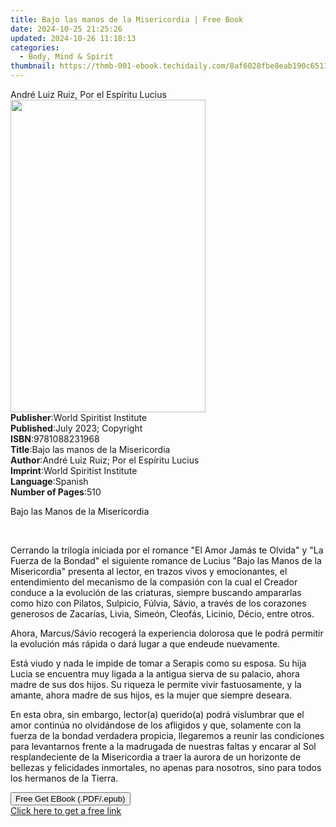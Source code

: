 ```yaml
---
title: Bajo las manos de la Misericordia | Free Book
date: 2024-10-25 21:25:26
updated: 2024-10-26 11:18:13
categories:
  - Body, Mind & Spirit
thumbnail: https://thmb-001-ebook.techidaily.com/8af6028fbe8eab190c6511ceef150014b7193707947ea75c057d207b445429ca.jpg
---
```

<main id="book-container">
  <div class="flex flex-col">
    <div class="book-brief flex-1 py-6 px-4 sm:p-6 md:py-10 md:px-8">
      <!-- brief-->
      <div class="book-brief-main">André Luiz Ruiz, Por el Espíritu Lucius</div>
    </div>
    <div
      class="book-meta-info flex-1 grid gap-4 col-start-1 col-end-3 row-start-1 sm:mb-6 sm:grid-cols-4 lg:gap-6 lg:col-start-2 lg:row-end-6 lg:row-span-6 lg:mb-0"
    >
      <div
        class="book-meta-info-left place-content-center mt-4 p-4 text-sm leading-6 col-start-2 col-span-2 dark:text-slate-400"
      >
        <img
          class="w-full h-500 object-cover rounded-lg sm:h-255 sm:col-span-2 lg:col-span-full"
          src="https://img-001-ebook.techidaily.com/db178dcb60f0ea01c5ec71d78548ce4255cfdb03eb264c75ac4cc93d7159e5da.jpg"
          alt=""
          width="312"
          height="500"
        />
      </div>
      <div
        class="book-meta-info-right mt-2 col-start-1 row-start-2 col-span-3 self-center"
      >
        <!-- meta data  -->
        <div class="flex flex-col px-4 md:px-8">
          <div class="flex-1">
            <strong>Publisher</strong>:<span class="px-2"
              >World Spiritist Institute</span
            >
          </div>
          <div class="flex-1">
            <strong>Published</strong>:<span class="px-2"
              >July 2023; Copyright</span
            >
          </div>
          <div class="flex-1">
            <strong>ISBN</strong>:<span class="px-2">9781088231968</span>
          </div>
          <div class="flex-1">
            <strong>Title</strong>:<span class="px-2"
              >Bajo las manos de la Misericordia</span
            >
          </div>
          <div class="flex-1">
            <strong>Author</strong>:<span class="px-2"
              >André Luiz Ruiz; Por el Espíritu Lucius</span
            >
          </div>
          <div class="flex-1">
            <strong>Imprint</strong>:<span class="px-2"
              >World Spiritist Institute</span
            >
          </div>
          <div class="flex-1">
            <strong>Language</strong>:<span class="px-2">Spanish</span>
          </div>
          <div class="flex-1">
            <strong>Number of Pages</strong>:<span class="px-2">510</span>
          </div>
        </div>
      </div>
    </div>
    <div class="book-description flex-1 py-6 px-4 sm:p-6 md:py-10 md:px-8">
      <div class="book-description-main">
        <div accordion-content="" id="description">
          <p>
            <span style="color: rgb(15, 17, 17)"
              >Bajo las Manos de la Misericordia</span
            >
          </p>
          <p><br /></p>
          <p>
            <span style="color: rgb(15, 17, 17)"
              >Cerrando la trilogía iniciada por el romance "El Amor Jamás te
              Olvida" y "La Fuerza de la Bondad" el siguiente romance de Lucius
              "Bajo las Manos de la Misericordia" presenta al lector, en trazos
              vivos y emocionantes, el entendimiento del mecanismo de la
              compasión con la cual el Creador conduce a la evolución de las
              criaturas, siempre buscando ampararlas como hizo con Pilatos,
              Sulpicio, Fúlvia, Sávio, a través de los corazones generosos de
              Zacarías, Livia, Simeón, Cleofás, Licinio, Décio, entre
              otros.</span
            >
          </p>
          <p>
            <span style="color: rgb(15, 17, 17)"
              >Ahora, Marcus/Sávio recogerá la experiencia dolorosa que le podrá
              permitir la evolución más rápida o dará lugar a que endeude
              nuevamente.</span
            >
          </p>
          <p>
            <span style="color: rgb(15, 17, 17)"
              >Está viudo y nada le impide de tomar a Serapis como su esposa. Su
              hija Lucia se encuentra muy ligada a la antigua sierva de su
              palacio, ahora madre de sus dos hijos. Su riqueza le permite vivir
              fastuosamente, y la amante, ahora madre de sus hijos, es la mujer
              que siempre deseara.</span
            >
          </p>
          <p>
            <span style="color: rgb(15, 17, 17)"
              >En esta obra, sin embargo, lector(a) querido(a) podrá vislumbrar
              que el amor continúa no olvidándose de los afligidos y que,
              solamente con la fuerza de la bondad verdadera propicia,
              llegaremos a reunir las condiciones para levantarnos frente a la
              madrugada de nuestras faltas y encarar al Sol resplandeciente de
              la Misericordia a traer la aurora de un horizonte de bellezas y
              felicidades inmortales, no apenas para nosotros, sino para todos
              los hermanos de la Tierra.</span
            >
          </p>
        </div>
        <div class="accordion-fader"></div>
      </div>
    </div>
    <div class="book-excerpts flex-1 py-6 px-4 sm:p-6 md:py-10 md:px-8"></div>
    <div
      class="book-about-author flex-1 py-6 px-4 sm:p-6 md:py-10 md:px-8"
    ></div>
    <div class="book-free-get flex-1 py-6 px-4 sm:p-6 md:py-10 md:px-8">
      <button
        id="btn-free-get"
        class="bg-blue-500 hover:bg-blue-700 text-white font-bold py-2 px-4 rounded"
      >
        Free Get EBook (.PDF/.epub)
      </button>
      <div id="countdown-display" class="px-2 text-lg mt-2"></div>
      <a
        id="free-link"
        class="hidden bg-blue-500 hover:bg-blue-700 text-white font-bold py-2 px-4 rounded"
        href="https://www.ebooks.com/en-us/book/210970020/bajo-las-manos-de-la-misericordia/andr-luiz-ruiz/"
        target="_blank"
        >Click here to get a free link</a
      >
    </div>
    <script>
      let countdownTime = 0;
      let countdownInterval = null;
      document
        .getElementById('btn-free-get')
        .addEventListener('click', startCountdown);
      function startCountdown() {
        countdownTime = new Date().getTime() + 60000 * 3;
        countdownInterval = setInterval(updateCountdown, 1000);
        document.getElementById('btn-free-get').disabled = true;
        document
          .getElementById('btn-free-get')
          .classList.add('bg-gray-500', 'cursor-not-allowed');
      }
      function updateCountdown() {
        let currentTime = new Date().getTime();
        let timeLeft = countdownTime - currentTime;
        let secondsLeft = Math.floor(timeLeft / 1000);
        document.getElementById('countdown-display').innerHTML =
          `Remaining time: ${secondsLeft} seconds.`;
        if (secondsLeft <= 0) {
          clearInterval(countdownInterval);
          document.getElementById('btn-free-get').classList.add('hidden');
          document.getElementById('free-link').classList.remove('hidden');
          document.getElementById('countdown-display').innerHTML = '';
        }
      }
    </script>
  </div>
</main>
